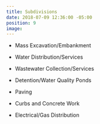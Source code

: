 ```yaml
---
title: Subdivisions
date: 2018-07-09 12:36:00 -05:00
position: 9
image: 
---
```


* Mass Excavation/Embankment

* Water Distribution/Services

* Wastewater Collection/Services

* Detention/Water Quality Ponds

* Paving

* Curbs and Concrete Work

* Electrical/Gas Distribution
